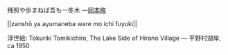 残照や歩まねば吾も一冬木
—[岡本眸](https://ja.wikipedia.org/wiki/岡本眸)

||zanshō ya ayumaneba ware mo ichi fuyuki||

浮世絵: Tokuriki Tomikichiro, The Lake Side of Hirano Village — 平野村湖岸, ca 1950